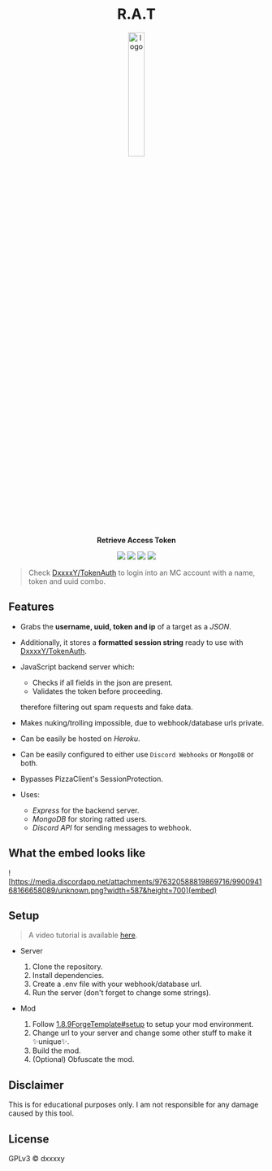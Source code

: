 <div align="center">

# R.A.T

<img src="https://bigrat.monster/media/bigrat.png" alt="logo" width="25%" />

**Retrieve Access Token**

![](https://img.shields.io/badge/MC--VERSION-FORGE_1.8.9-0?style=for-the-badge)
![](https://img.shields.io/badge/Express.js-000000?style=for-the-badge&logo=express&logoColor=white)
![](https://img.shields.io/badge/MongoDB-4EA94B?style=for-the-badge&logo=mongodb&logoColor=white)
![](https://img.shields.io/badge/Discord-5865F2?style=for-the-badge&logo=discord&logoColor=white)

</div>

> Check [DxxxxY/TokenAuth](https://github.com/DxxxxY/TokenAuth) to login into an MC account with a name, token and uuid combo.

## Features
- Grabs the **username, uuid, token and ip** of a target as a *JSON*.
- Additionally, it stores a **formatted session string** ready to use with [DxxxxY/TokenAuth](https://github.com/DxxxxY/TokenAuth).
- JavaScript backend server which:
  - Checks if all fields in the json are present.
  - Validates the token before proceeding.
  
  therefore filtering out spam requests and fake data.
- Makes nuking/trolling impossible, due to webhook/database urls private.
- Can be easily be hosted on *Heroku*.
- Can be easily configured to either use `Discord Webhooks` or `MongoDB` or both.
- Bypasses PizzaClient's SessionProtection.

- Uses:
  - *Express* for the backend server.
  - *MongoDB* for storing ratted users.
  - *Discord API* for sending messages to webhook.

## What the embed looks like
![https://media.discordapp.net/attachments/976320588819869716/990094168166658089/unknown.png?width=587&height=700](embed)

## Setup
> A video tutorial is available [here](https://youtu.be/JWoBSp8XU_8).
- Server
  1. Clone the repository.
  2. Install dependencies.
  3. Create a .env file with your webhook/database url.
  3. Run the server (don't forget to change some strings).

- Mod
  1. Follow [1.8.9ForgeTemplate#setup](https://github.com/DxxxxY/1.8.9ForgeTemplate#setup) to setup your mod environment.
  2. Change url to your server and change some other stuff to make it ✨unique✨.
  3. Build the mod.
  4. (Optional) Obfuscate the mod.

## Disclaimer
This is for educational purposes only. I am not responsible for any damage caused by this tool.

## License
GPLv3 © dxxxxy
